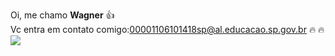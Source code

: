 Oi, me chamo **Wagner**  👍                                                      
Vc entra em contato comigo:00001106101418sp@al.educacao.sp.gov.br  🔥 🔥 
                                                                                                                                                                  ![](https://media1.tenor.com/m/tQ03Ys961vUAAAAd/l3fezil.gif)
